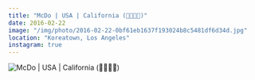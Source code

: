 ```yaml
---
title: "McDo | USA | California (🍔🇺🇸🐻)"
date: 2016-02-22
image: "/img/photo/2016-02-22-0bf61eb1637f193024b8c5481df6d34d.jpg"
location: "Koreatown, Los Angeles"
instagram: true
---
```


![McDo | USA | California (🍔🇺🇸🐻)](/img/photo/2016-02-22-0bf61eb1637f193024b8c5481df6d34d.jpg)
